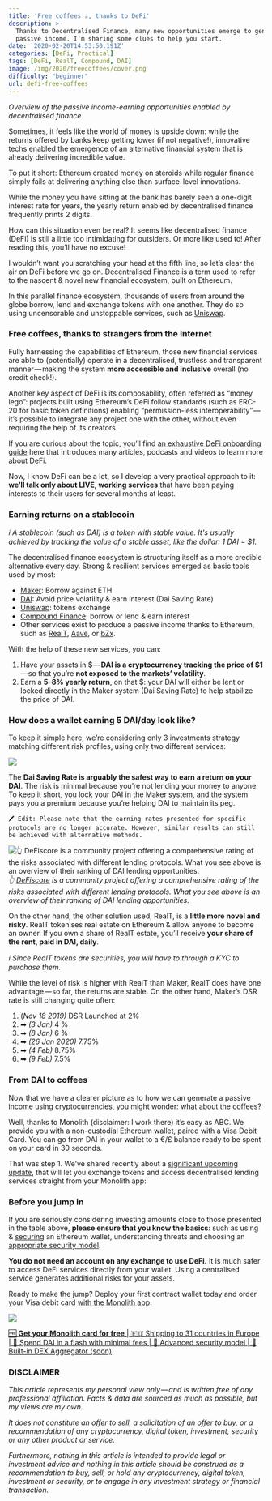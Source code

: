 ```yaml
---
title: 'Free coffees ☕, thanks to DeFi'
description: >-
  Thanks to Decentralised Finance, many new opportunities emerge to generate a
  passive income. I'm sharing some clues to help you start.
date: '2020-02-20T14:53:50.191Z'
categories: [DeFi, Practical]
tags: [DeFi, RealT, Compound, DAI]
image: /img/2020/freecoffees/cover.png
difficulty: "beginner"
url: defi-free-coffees
---
```


_Overview of the passive income-earning opportunities enabled by decentralised finance_

Sometimes, it feels like the world of money is upside down: while the returns offered by banks keep getting lower (if not negative!), innovative techs enabled the emergence of an alternative financial system that is already delivering incredible value.

To put it short: Ethereum created money on steroids while regular finance simply fails at delivering anything else than surface-level innovations.

While the money you have sitting at the bank has barely seen a one-digit interest rate for years, the yearly return enabled by decentralised finance frequently prints 2 digits.

How can this situation even be real? It seems like decentralised finance (DeFi) is still a little too intimidating for outsiders. Or more like used to! After reading this, you’ll have no excuse!

I wouldn’t want you scratching your head at the fifth line, so let’s clear the air on DeFi before we go on. Decentralised Finance is a term used to refer to the nascent & novel new financial ecosystem, built on Ethereum.

In this parallel finance ecosystem, thousands of users from around the globe borrow, lend and exchange tokens with one another. They do so using uncensorable and unstoppable services, such as [Uniswap](https://uniswap.exchange/).

### Free coffees, thanks to strangers from the Internet

Fully harnessing the capabilities of Ethereum, those new financial services are able to (potentially) operate in a decentralised, trustless and transparent manner — making the system **more accessible and inclusive** overall (no credit check!).

Another key aspect of DeFi is its composability, often referred as “money lego”: projects built using Ethereum’s DeFi follow standards (such as ERC-20 for basic token definitions) enabling “permission-less interoperability” — it’s possible to integrate any project one with the other, without even requiring the help of its creators.

If you are curious about the topic, you’ll find [an exhaustive DeFi onboarding guide](https://www.notion.so/defifrance/DeFi-Onboarding-Guide-a0713cfe5d844ff28bc829006625b118) here that introduces many articles, podcasts and videos to learn more about DeFi.

Now, I know DeFi can be a lot, so I develop a very practical approach to it: **we’ll talk only about LIVE, working services** that have been paying interests to their users for several months at least.

### Earning returns on a stablecoin

_ℹ A stablecoin (such as DAI) is a token with stable value. It's usually achieved by tracking the value of a stable asset, like the dollar: 1 DAI = $1._

The decentralised finance ecosystem is structuring itself as a more credible alternative every day. Strong & resilient services emerged as basic tools used by most:

*   [Maker](https://makerdao.com/): Borrow against ETH
*   [DAI](https://makerdao.com/da/): Avoid price volatility & earn interest (Dai Saving Rate)
*   [Uniswap](https://uniswap.exchange/): tokens exchange
*   [Compound Finance](https://compound.finance/): borrow or lend & earn interest
*   Other services exist to produce a passive income thanks to Ethereum, such as [RealT](http://realt.co/), [Aave](https://aave.com/), or [bZx](https://fulcrum.trade/).

With the help of these new services, you can:

1.  Have your assets in $ — **DAI is a cryptocurrency tracking the price of $1** — so that you’re **not exposed to the markets’ volatility**.
2.  Earn a **5–8% yearly return**, on that $: your DAI will either be lent or locked directly in the Maker system (Dai Saving Rate) to help stabilize the price of DAI.

### How does a wallet earning 5 DAI/day look like?

To keep it simple here, we’re considering only 3 investments strategy matching different risk profiles, using only two different services:

![](/img/2020/freecoffees/5DAI.png)

The **Dai Saving Rate is arguably the safest way to earn a return on your DAI**. The risk is minimal because you’re not lending your money to anyone. To keep it short, you lock your DAI in the Maker system, and the system pays you a premium because you’re helping DAI to maintain its peg.

`🖊 Edit: Please note that the earning rates presented for specific protocols are no longer accurate. However, similar results can still be achieved with alternative methods.`

![_👆_ [_DeFiscore_](https://defiscore.io/) _is a community project offering a comprehensive rating of the risks associated with different lending protocols. What you see above is an overview of their ranking of DAI lending opportunities._](/img/2020/freecoffees/defiscore.png)
_👆_ [_DeFiscore_](https://defiscore.io/) _is a community project offering a comprehensive rating of the risks associated with different lending protocols. What you see above is an overview of their ranking of DAI lending opportunities._

On the other hand, the other solution used, RealT, is a **little more novel and risky**. RealT tokenises real estate on Ethereum & allow anyone to become an owner. If you own a share of RealT estate, you’ll receive **your share of the rent, paid in DAI, daily**.

_ℹ Since RealT tokens are securities, you will have to through a KYC to purchase them._

While the level of risk is higher with RealT than Maker, RealT does have one advantage — so far, the returns are stable. On the other hand, Maker’s DSR rate is still changing quite often:

1.  (_Nov 18 2019)_ DSR  Launched at 2%
2.  ➡ _(3 Jan)_ 4 %
3.  ➡ _(8 Jan)_ 6 %
4.  ➡ _(26 Jan 2020)_ 7.75%
5.  ➡ _(4 Feb)_ 8.75%
6.  ➡ _(9 Feb)_ 7.5%

### From DAI to coffees

Now that we have a clearer picture as to how we can generate a passive income using cryptocurrencies, you might wonder: what about the coffees?

Well, thanks to Monolith (disclaimer: I work there) it’s easy as ABC. We provide you with a non-custodial Ethereum wallet, paired with a Visa Debit Card. You can go from DAI in your wallet to a €/£ balance ready to be spent on your card in 30 seconds.

That was step 1. We’ve shared recently about a [significant upcoming update](https://twitter.com/monolith_web3/status/1223597132952887302?s=20), that will let you exchange tokens and access decentralised lending services straight from your Monolith app:

### Before you jump in

If you are seriously considering investing amounts close to those presented in the table above, **please ensure that you know the basics**: such as using & [securing](https://medium.com/monolith/5-rules-you-need-to-know-to-stay-safe-on-ethereum-2447244cdcb3) an Ethereum wallet, understanding threats and choosing an [appropriate security model](https://medium.com/monolith/the-usability-of-security-the-choice-of-a-contract-wallet-1e32f92ea9a1).

**You do not need an account on any exchange to use DeFi.** It is much safer to access DeFi services directly from your wallet. Using a centralised service generates additional risks for your assets.

Ready to make the jump? Deploy your first contract wallet today and order your Visa debit card [with the Monolith app](https://monolith.app.link/ETH-IS-MONEY).

![](/img/2020/freecoffees/card.jpeg)

[🆓 **Get your Monolith card for free** | 🇪🇺 Shipping to 31 countries in Europe | 💸 Spend DAI in a flash with minimal fees | 🔐 Advanced security model | 💱 Built-in DEX Aggregator (soon)](https://monolith.app.link/ETH-IS-MONEY)


### DISCLAIMER

_This article represents my personal view only — and is written free of any professional affiliation. Facts & data are sourced as much as possible, but my views are my own._

_It does not constitute an offer to sell, a solicitation of an offer to buy, or a recommendation of any cryptocurrency, digital token, investment, security or any other product or service._

_Furthermore, nothing in this article is intended to provide legal or investment advice and nothing in this article should be construed as a recommendation to buy, sell, or hold any cryptocurrency, digital token, investment or security, or to engage in any investment strategy or financial transaction._
